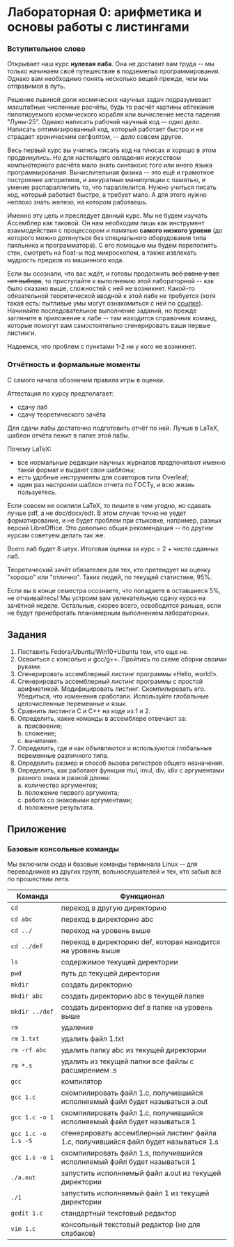 # Лабораторная 0: арифметика и основы работы с листингами

<!-- Goooooooood morning Vietnam!!!!!

А о чем я хочу сказать.

1. Очень кратко ввести ребят в курс -- напомнить им о его целеполагании и о том, что сильно углубляться в детали необязательно (ибо это надолго).
2. Кратко ввести в тему этой лабы. Дать основные понятия про память, процессор и компилятор.
3. Дать практические указания по работе с С и плюсами.

Открывает наш курс __нулевая лаба__. О, так это ж халява! -- подумает ещё не свыкшийся с окончанием лета раздолбай. Поспешим его предостеречь. Напрягаться в этой лабе действительно не придётся ~~это временно, не переживайте~~. __Нулевая лаба__ посвящена базовым понятиям курса, которые помогут вам настроить мышление на нужный лад. Есть вещи, которые вам лучше узнать сейчас, чем на зачётной неделе.

Давайте начнём.

Начнём с целеполагания курса. Что это за фрукт такой -- Ассемблер? Зачем он нужен в мире, где можно работать джуном в Яндексе?

Решение львиной доли космических научных задач подразумевает масштабные численные расчётов. Получить картину обтекания нового космического корабля, сосчитать величину нагрузок, действующих на ракету в maxQ, ~~вычислить место падения "Луны-25"~~, примеров масса, словом. Гений (sic!) человека научился решать эти задачи ещё до появления персональных компьютеров. Для этого достаточно было иметь под рукой штат девушек-арифметичек или ЭВМ размером с пару этажей вашего завода. На нашей счастье, вычислительная техника не стояла на месте, и на сегодняшний день всем вышеперечисленным может заниматься даже дилетант-самоучка, живущий где-то в предместьях Дели. Фантастика! Что бы делала приёмная комиссия ФАКТ, если бы никто не разработал Kerbal Space Program.

Но есть одно но. Давайте будем честны: просмотр 50 часов туториалов по тому же С++ на Youtube ни разу не гарантирует вам профессиональное владение этим языком программирования. Вам повезло чуть больше: у вас был курс С++ в самой продвинутой шараге страны. Но поверьте мне: даже этого недостаточно! Чтобы овладеть этим кунг-фу, у людей уходят годы практики. Время -- деньги, а человек ещё и внезапно смертен. Наш курс "Архитектура ЭВМ" ориентирован именно на это -- прежде чем -->

### Вступительное слово

Открывает наш курс __нулевая лаба__. Она не доставит вам труда -- мы только начинаем своё путешествие в подземелья программирования. Однако вам необходимо понять несколько вещей прежде, чем мы отправимся в путь.

Решение львиной доли космических научных задач подразумевает масштабные численные расчёты, будь то расчёт картины обтекания пилотируемого космического корабля или вычисление места падения "Луны-25". Однако написать рабочий научный код -- одно дело. Написать оптимизированный код, который работает быстро и не страдает хроническим сегфолтом, -- дело совсем другое.

Весь первый курс вы учились писать код на плюсах и хорошо в этом продвинулись. Но для настоящего овладения искусством компьютерного расчёта мало знать синтаксис того или иного языка программирования. Вычислительная физика -- это ещё и грамотное построение алгоритмов, и аккуратные манипуляции с памятью, и умение распараллелить то, что параллелится. Нужно учиться писать код, который работает быстро, а требует мало. А для этого нужно неплохо знать железо, на котором работаешь.

Именно эту цель и преследует данный курс. Мы не будем изучать Ассемблер как таковой. Он нам необходим лишь как инструмент взаимодействия с процессором и памятью __самого низкого уровня__ (до которого можно дотянуться без специального оборудования типа паяльника и программатора). С его помощью мы будем переполнять стек, смотреть на float-ы под микроскопом, а также извлекать мудрость предков из машинного кода.

Если вы осознали, что вас ждёт, и готовы продолжить ~~всё равно у вас нет выбора~~, то приступайте к выполнению этой лабораторной -- как было сказано выше, сложностей с ней не возникнет. Какой-то обязательной теоретической вводной к этой лабе не требуется (хотя такая есть: пытливые умы могут ознакомиться с ней по [ссылке](https://youtu.be/81-TiwEU8o4?si=HJhLoOm_ZIjQsRXS)). Начинайте последовательное выполнение заданий, но прежде загляните в приложение к лабе -- там находится справочник команд, которые помогут вам самостоятельно сгенерировать ваши первые листинги.

Надеемся, что проблем с пунктами 1-2 ни у кого не возникнет.

### Отчётность и формальные моменты

С самого начала обозначим правила игры в оценки.

Аттестация по курсу предполагает:

* сдачу лаб
* сдачу теоретического зачёта

Для сдачи лабы достаточно подготовить отчёт по ней. Лучше в LaTeX, шаблон отчёта лежит в папке этой лабы. 

Почему LaTeX:
* все нормальные редакции научных журналов предпочитают именно такой формат и выдают свои шаблоны;
* есть удобные инструменты для соавторов типа Overleaf;
* один раз настроили шаблон отчета по ГОСТу, и всю жизнь пользуетесь.

Если совсем не осилили LaTeX, то пишите в чем угодно, но сдавать лучше pdf, а не doc/docx/odt. В этом случае точно не уедет форматирование, и не будет проблем при стыковке, например, разных версий LibreOffice. Это довольно общая рекомендация -- по другим курсам советуем делать так же. 

Всего лаб будет 8 штук. Итоговая оценка за курс = 2 + число сданных лаб.

Теоретический зачёт обязателен для тех, кто претендует на оценку "хорошо" или "отлично". Таких людей, по текущей статистике, 95%.

Если вы в конце семестра осознаете, что попадаете в оставшиеся 5%, не отчаивайтесь! Мы устроим вам увлекательную сдачу курса на зачётной неделе. Остальные, скорее всего, освободятся раньше, если не будут пренебрегать планомерным выполнением лабораторных.

## Задания

1. Поставить Fedora/Ubuntu/Win10+Ubuntu тем, кто еще не. 
2. Освоиться с консолью и gcc/g++. Пройтись по схеме сборки своими руками.
3. Сгенерировать ассемблерный листинг программы «Hello, world!».
4. Сгенерировать ассемблерный листинг программы с простой арифметикой. Модифицировать листинг. Скомпилировать его. Убедиться, что изменения сработали. Используйте глобальные целочисленные переменные и язык.
5. Сравнить листинги С и С++ на коде из 1 и 2.
6. Определить, какие команды в ассемблере отвечают за:\
    a. присвоение;\
    b. сложение;\
    c. вычитание.
7. Определить, где и как объявляются и используются глобальные переменные различного типа.
8. Определить размер и способ вызова регистров общего назначения.
9. Определить, как работают функции mul, imul, div, idiv с аргументами разного знака и разной длины:\
    a. количество аргументов;\
    b. положение первого аргумента;\
    c. работа со знаковыми аргументами;\
    d. положение результата.

## Приложение

### Базовые консольные команды

Мы включили сюда и базовые команды терминала Linux -- для переводников из других групп, вольнослушателей и тех, кто забыл всё по прошествии лета.

|Команда|Функционал|
|---|---|
|`cd`|переход в другую директорию|
|`cd abc`|переход в директорию abc|
|`cd ../`|переход на уровень выше|
|`cd ../def`|переход в директорию def, которая находится на уровень выше|
|`ls`|содержимое текущей директории|
|`pwd`|путь до текущей директории|
|`mkdir`|создать директорию|
|`mkdir abc`|создать директорию abc в текущей папке|
|`mkdir ../def`|создать директорию def в папке на уровень выше|
|`rm`|удаление|
|`rm 1.txt`|удалить файл 1.txt|
|`rm -rf abc`|удалить папку abc из текущей директории|
|`rm *.s`|удалить из текущей папки все файлы с расширением .s|
|`gcc`|компилятор|
|`gcc 1.c`|скомпилировать файл 1.c, получившийся исполняемый файл будет называться a.out|
|`gcc 1.c -o 1`|скомпилировать файл 1.c, получившийся исполняемый файл будет называться 1|
|`gcc 1.c -o 1.s -S`|сгенерировать ассемблерный листинг файла 1.c, получившийся файл будет называться 1.s|
|`gcc 1.s -o 1`|скомпилировать файл 1.s, получившийся исполняемый файл будет называться 1|
|`./a.out`|запустить исполняемый файл a.out из текущей директории|
|`./1`|запустить исполняемый файл 1 из текущей директории|
|`gedit 1.c`|стандартный текстовый редактор|
|`vim 1.c`|консольный текстовый редактор (не для слабаков)|
